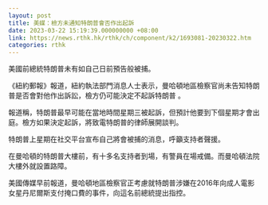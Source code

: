 ```yaml
---
layout: post
title: 美媒：檢方未通知特朗普會否作出起訴
date: 2023-03-22 15:19:39.000000000 +08:00
link: https://news.rthk.hk/rthk/ch/component/k2/1693081-20230322.htm
categories: rthk
---
```


美國前總統特朗普未有如自己日前預告般被捕。

《紐約郵報》報道，紐約執法部門消息人士表示，曼哈頓地區檢察官尚未告知特朗普是否會對他作出訴訟，檢方仍可能決定不起訴特朗普 。

報道稱，特朗普最早可能在當地時間星期三被起訴，但預計他要到下個星期才會出庭。檢方如果決定起訴，將致電特朗普的律師展開談判。

特朗普上星期在社交平台宣布自己將會被捕的消息，呼籲支持者聲援。

在曼哈頓的特朗普大樓前，有十多名支持者到場，有警員在場戒備。而曼哈頓法院大樓外就設置路障。

美國傳媒早前報道，曼哈頓地區檢察官正考慮就特朗普涉嫌在2016年向成人電影女星丹尼爾斯支付掩口費的事件，向這名前總統提出指控。
